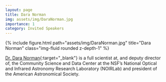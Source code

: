 ```yaml
---
layout: page
title: Dara Norman
img: assets/img/DaraNorman.jpg
importance: 1
category: Invited Speakers
---
```


<div class="row">
    <div class="col-sm mt-3 mt-md-0">
        {% include figure.html path="assets/img/DaraNorman.jpg" title="Dara Norman" class="img-fluid rounded z-depth-1" %}
    </div>
</div>

[Dr. Dara Norman](https://en.wikipedia.org/wiki/Dara_Norman){:target="_blank"} is a full scientist at, and deputy director of, the Community Science and Data Center at the NSF’s National Optical and Infrared Astronomy Research Laboratory (NOIRLab) and president of the American Astronomical Society.